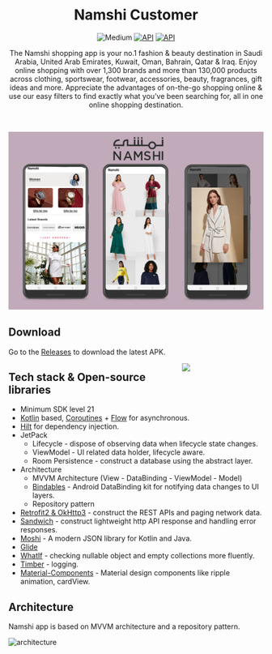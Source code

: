 <h1 align="center">Namshi Customer</h1>

<p align="center">
 <img alt="Medium" src="https://github.com/mohamedebrahim96/Namshi-Customer/workflows/Android%20CI/badge.svg"/></a>
     <a href="https://android-arsenal.com/api?level=21"><img alt="API" src="https://img.shields.io/github/stars/mohamedebrahim96?style=social"/></a>
     <a href="https://github.com/mohamedebrahim96/Namshi-Customer/releases/download/1.0.0/Namshi-app.apk"><img alt="API" src="https://img.shields.io/github/v/release/mohamedebrahim96/Namshi-Customer?color=7885FF&label=Namshi-customer%20App&logo=android"/></a>

</p>



<p align="center">  
The Namshi shopping app is your no.1 fashion & beauty destination in Saudi Arabia, United Arab Emirates, Kuwait, Oman, Bahrain, Qatar & Iraq.
Enjoy online shopping with over 1,300 brands and more than 130,000 products across clothing, sportswear, footwear, accessories, beauty, fragrances, gift ideas and more.
Appreciate the advantages of on-the-go shopping online & use our easy filters to find exactly what you’ve been searching for, all in one online shopping destination.
</p>
</br>




<p align="center">
<img src="/wiki/screenshot.jpg"/>
</p>

## Download
Go to the [Releases](https://github.com/mohamedebrahim96/Namshi-Customer/releases) to download the latest APK.


<img src="/wiki/namshigif.gif" align="right" width="32%"/>

## Tech stack & Open-source libraries
- Minimum SDK level 21
- [Kotlin](https://kotlinlang.org/) based, [Coroutines](https://github.com/Kotlin/kotlinx.coroutines) + [Flow](https://kotlin.github.io/kotlinx.coroutines/kotlinx-coroutines-core/kotlinx.coroutines.flow/) for asynchronous.
- [Hilt](https://dagger.dev/hilt/) for dependency injection.
- JetPack
    - Lifecycle - dispose of observing data when lifecycle state changes.
    - ViewModel - UI related data holder, lifecycle aware.
    - Room Persistence - construct a database using the abstract layer.
- Architecture
    - MVVM Architecture (View - DataBinding - ViewModel - Model)
    - [Bindables](https://github.com/skydoves/bindables) - Android DataBinding kit for notifying data changes to UI layers.
    - Repository pattern
- [Retrofit2 & OkHttp3](https://github.com/square/retrofit) - construct the REST APIs and paging network data.
- [Sandwich](https://github.com/skydoves/Sandwich) - construct lightweight http API response and handling error responses.
- [Moshi](https://github.com/square/moshi/) - A modern JSON library for Kotlin and Java.
- [Glide](https://github.com/bumptech/glide)
- [WhatIf](https://github.com/skydoves/whatif) - checking nullable object and empty collections more fluently.
- [Timber](https://github.com/JakeWharton/timber) - logging.
- [Material-Components](https://github.com/material-components/material-components-android) - Material design components like ripple animation, cardView.


## Architecture
Namshi app is based on MVVM architecture and a repository pattern.

![architecture](https://user-images.githubusercontent.com/24237865/77502018-f7d36000-6e9c-11ea-92b0-1097240c8689.png)
